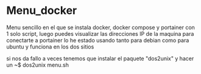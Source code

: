 # Menu_docker

Menu sencillo en el que se instala docker, docker compose y portainer con 1 solo script, luego puedes visualizar las direcciones IP de la maquina para conectarte a portainer 
lo he estado usando tanto para debian como para ubuntu y funciona en los dos sitios

si nos da fallo a veces tenemos que instalar el paquete "dos2unix" y hacer un ~$ dos2unix menu.sh

